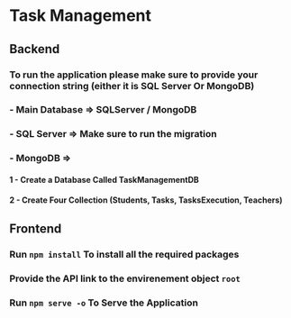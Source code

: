 # Task Management

## Backend

### To run the application please make sure to provide your connection string (either it is SQL Server Or MongoDB)

### - Main Database => SQLServer / MongoDB

### - SQL Server => Make sure to run the migration
### - MongoDB =>
#### 1 - Create a Database Called TaskManagementDB
#### 2 - Create Four Collection (Students, Tasks, TasksExecution, Teachers)

## Frontend
### Run `npm install` To install all the required packages
### Provide the API link to the envirenement object `root`
### Run `npm serve -o` To Serve the Application

